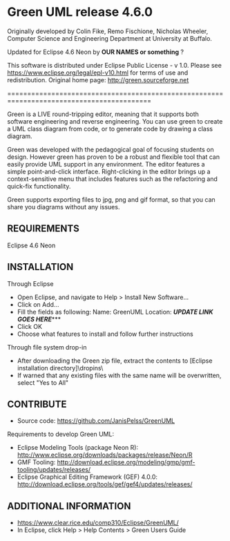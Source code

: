 
Green UML release 4.6.0
=======================

Originally developed by Colin Fike, Remo Fischione, Nicholas Wheeler,
Computer Science and Engineering Department at University at Buffalo.

Updated for Eclipse 4.6 Neon by **********OUR NAMES or something********** ? 

This software is distributed under Eclipse Public License - v 1.0. 
Please see https://www.eclipse.org/legal/epl-v10.html for terms of use and redistribution. 
Original home page: http://green.sourceforge.net

==========================================================================================

Green is a LIVE round-tripping editor, meaning that it supports both software engineering and reverse engineering. 
You can use green to create a UML class diagram from code, or to generate code by drawing a class diagram.

Green was developed with the pedagogical goal of focusing students on design. 
However green has proven to be a robust and flexible tool that can easily provide UML support in any environment.
The editor features a simple point-and-click interface. Right-clicking in the editor brings up a 
context-sensitive menu that includes features such as the refactoring and quick-fix functionality.

Green supports exporting files to jpg, png and gif format, so that you can share you diagrams without any issues.

REQUIREMENTS
------------
Eclipse 4.6 Neon


INSTALLATION
------------
Through Eclipse
- Open Eclipse, and navigate to Help > Install New Software...
- Click on Add... 
- Fill the fields as following:
    Name: GreenUML
    Location: *******UPDATE LINK GOES HERE**********
- Click OK 
- Choose what features to install and follow further instructions

Through file system drop-in
- After downloading the Green zip file, extract the contents to [Eclipse installation directory]\dropins\
- If warned that any existing files with the same name will be overwritten, select "Yes to All"


CONTRIBUTE
----------
- Source code: https://github.com/JanisPelss/GreenUML

Requirements to develop Green UML:
- Eclipse Modeling Tools (package Neon R): http://www.eclipse.org/downloads/packages/release/Neon/R
- GMF Tooling: http://download.eclipse.org/modeling/gmp/gmf-tooling/updates/releases/
- Eclipse Graphical Editing Framework (GEF) 4.0.0: http://download.eclipse.org/tools/gef/gef4/updates/releases/


ADDITIONAL INFORMATION
----------------------
- https://www.clear.rice.edu/comp310/Eclipse/GreenUML/
- In Eclipse, click Help > Help Contents > Green Users Guide


